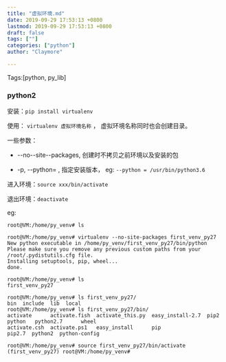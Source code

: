 ```yaml
---
title: "虚拟环境.md"
date: 2019-09-29 17:53:13 +0800
lastmod: 2019-09-29 17:53:13 +0800
draft: false
tags: [""]
categories: ["python"]
author: "Claymore"

---
```

Tags:[python, py_lib]

### python2

安装：`pip install virtualenv`



使用： `virtualenv 虚拟环境名称`   ， 虚拟环境名称同时也会创建目录。

一些参数：

* --no--site--packages, 创建时不拷贝之前环境以及安装的包

* -p, --python= ,  指定安装版本， eg: `--python = /usr/bin/python3.6`



进入环境：`source xxx/bin/activate`

退出环境：`deactivate`



eg:

```shell
root@VM:/home/py_venv# ls

root@VM:/home/py_venv# virtualenv --no-site-packages first_venv_py27
New python executable in /home/py_venv/first_venv_py27/bin/python
Please make sure you remove any previous custom paths from your /root/.pydistutils.cfg file.
Installing setuptools, pip, wheel...
done.

root@VM:/home/py_venv# ls
first_venv_py27

root@VM:/home/py_venv# ls first_venv_py27/
bin  include  lib  local
root@VM:/home/py_venv# ls first_venv_py27/bin/
activate      activate.fish  activate_this.py  easy_install-2.7  pip2    python   python2.7      wheel
activate.csh  activate.ps1   easy_install      pip               pip2.7  python2  python-config

root@VM:/home/py_venv# source first_venv_py27/bin/activate
(first_venv_py27) root@VM:/home/py_venv# 

```

